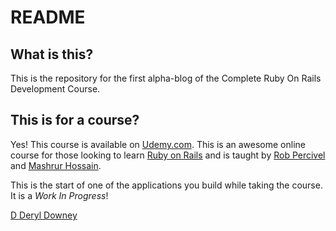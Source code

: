 README
======

## What is this?

This is the repository for the first alpha-blog of the Complete Ruby On Rails Development Course.

## This is for a course?
Yes! This course is available on [Udemy.com](https://www.udemy.com/the-complete-ruby-on-rails-developer-course/).
This is an awesome online course for those looking to learn [Ruby on Rails](http://rubyonrails.org/) and is taught by [Rob Percivel](https://www.udemy.com/user/robpercival/) and [Mashrur Hossain](https://www.udemy.com/user/mashrurhossain/).

This is the start of one of the applications you build while taking the course. It is a _Work In Progress_!

[D Deryl Downey](https://github.com/ddd)
